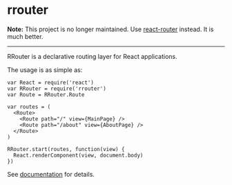 # rrouter

**Note:** This project is no longer maintained. Use [react-router](https://github.com/rackt/react-router) instead. It is much better.

- - - - - -

RRouter is a declarative routing layer for React applications.

The usage is as simple as:

    var React = require('react')
    var RRouter = require('rrouter')
    var Route = RRouter.Route

    var routes = (
      <Route>
        <Route path="/" view={MainPage} />
        <Route path="/about" view={AboutPage} />
      </Route>
    )

    RRouter.start(routes, function(view) {
      React.renderComponent(view, document.body)
    })

See [documentation][] for details.

[documentation]: http://andreypopp.github.io/rrouter/
